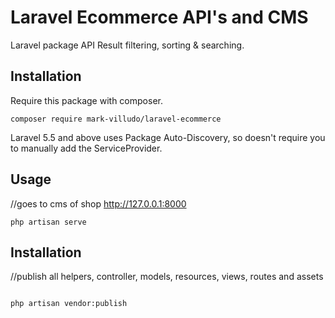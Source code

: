 # Laravel Ecommerce API's and CMS
Laravel package API Result filtering, sorting &amp; searching.

## Installation

Require this package with composer.

```shell
composer require mark-villudo/laravel-ecommerce
```

Laravel 5.5 and above uses Package Auto-Discovery, so doesn't require you to manually add the ServiceProvider.

## Usage
//goes to cms of shop http://127.0.0.1:8000

```
php artisan serve

```
## Installation
//publish all helpers, controller, models, resources, views, routes and assets

```

php artisan vendor:publish

```
